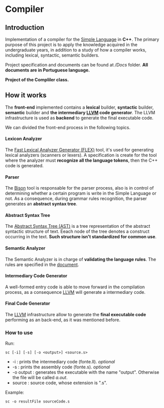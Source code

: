 # Compiler

## Introduction

Implementation of a compiler for the <a href="https://github.com/Dinista/Simple-Language-Compiler/blob/main/Docs/Simple_Language_Especification(Portuguese).pdf">Simple Language</a> in <b>C++</b>.
The primary purpose of this project is to apply the knowledge acquired in the undergraduate years, in addition to a study of how a compiler works, including lexical, syntactic, semantic builders.

Project specification and documents can be found at <i>/Docs</i> folder. 
<b>All documents are in Portuguese language.</b>

<b> Project of the Compliler class. </b>


## How it works

The <b>front-end</b> implemented contains a <b>lexical</b> builder, <b>syntactic</b> builder, <b>semantic</b> builder and <b>the intermediary <a href= "https://llvm.org/docs/LangRef.html">LLVM</a> code generator</b>. The LLVM infrastructure is used as <b>backend</b> to generate the final executable code.

We can divided the front-end process in the following topics.

#### Lexicon Analyzer

The <a href= "https://www.geeksforgeeks.org/flex-fast-lexical-analyzer-generator"/>Fast Lexical Analyzer Generator (FLEX)</a> tool, it's used for generating lexical analyzers (scanners or lexers). A specification is create for the tool where the analyzer must <b>recognize all the language tokens</b>, then the C++ code is generated.

####  Parser

The <a href="https://www.gnu.org/software/bison/">Bison</a> tool is responsable for the parser process, also is in control of determining whether a
certain program is write in the Simple Language or not. As a consequence, during grammar rules recognition, the parser generates an <b>abstract syntax tree</b>.

####  Abstract Syntax Tree

The <a href="https://en.wikipedia.org/wiki/Abstract_syntax_tree"> Abstract Syntax Tree (AST)</a> is a tree representation of the abstract syntactic structure of text. Eeach node of the tree denotes a construct occurring in the text. <b>Such structure isn't standardized for common use</b>.

####  Semantic Analyzer

The Semantic Analyzer is in charge of <b>validating the language rules</b>. The rules are specified in the <a href="https://github.com/Dinista/Simple-Language-Compiler/blob/main/Docs/Simple_Language_Especification(Portuguese).pdf">document</a>.

#### Intermediary Code Generator

A well-formed entry code is able to move forward in the compilation process, as a consequence <a href= "https://llvm.org/docs/LangRef.html">LLVM</a> will generate a intermediary code.

#### Final Code Generator

The <a href= "https://llvm.org/docs/LangRef.html">LLVM</a> infrastructure allow to generate the <b>final executable code</b> performing as an back-end, 
as it was mentioned before.

### How to use

Run:

```console
sc [-i] [-s] [-o <output>] <source.s>
```
<ul>
  <li>-i : prints the intermediary code  (fonte.ll).  <em>optional</em></li>
  <li>-s : prints the assembly code (fonte.s).  <em>optional</em></li>
  <li>-o output : generates the executable with the name "output". Otherwise the file will be called <em>a.out</em>.</li>
  <li>source : source code, whose extension is ".s".</li>
</ul>

Example:
```console
sc -o resultFile sourceCode.s
```
